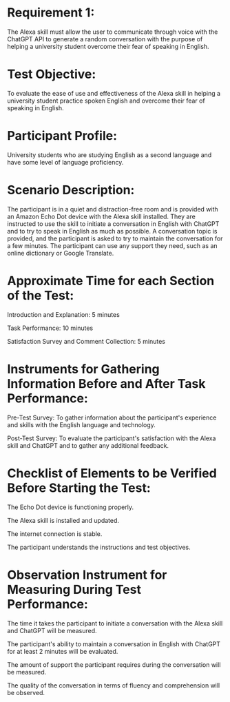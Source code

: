 # Requirement 1:
The Alexa skill must allow the user to communicate through voice with the ChatGPT API to generate a random conversation with the purpose of helping a university student overcome their fear of speaking in English.

# Test Objective:
To evaluate the ease of use and effectiveness of the Alexa skill in helping a university student practice spoken English and overcome their fear of speaking in English.

# Participant Profile:
University students who are studying English as a second language and have some level of language proficiency.

# Scenario Description:
The participant is in a quiet and distraction-free room and is provided with an Amazon Echo Dot device with the Alexa skill installed. They are instructed to use the skill to initiate a conversation in English with ChatGPT and to try to speak in English as much as possible. A conversation topic is provided, and the participant is asked to try to maintain the conversation for a few minutes. The participant can use any support they need, such as an online dictionary or Google Translate.

# Approximate Time for each Section of the Test:
Introduction and Explanation: 5 minutes

Task Performance: 10 minutes

Satisfaction Survey and Comment Collection: 5 minutes

# Instruments for Gathering Information Before and After Task Performance:
Pre-Test Survey: To gather information about the participant's experience and skills with the English language and technology.

Post-Test Survey: To evaluate the participant's satisfaction with the Alexa skill and ChatGPT and to gather any additional feedback.

# Checklist of Elements to be Verified Before Starting the Test:
The Echo Dot device is functioning properly.

The Alexa skill is installed and updated.

The internet connection is stable.

The participant understands the instructions and test objectives.

# Observation Instrument for Measuring During Test Performance:
The time it takes the participant to initiate a conversation with the Alexa skill and ChatGPT will be measured.

The participant's ability to maintain a conversation in English with ChatGPT for at least 2 minutes will be evaluated.

The amount of support the participant requires during the conversation will be measured.

The quality of the conversation in terms of fluency and comprehension will be observed.
